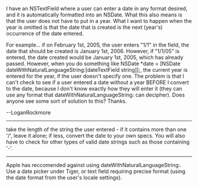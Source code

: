 

I have an NSTextField where a user can enter a date in any format desired, and it is automatically formatted into an NSDate.  What this also means is that the user does not have to put in a year.  What I want to happen when the year is omitted is that the date that is created is the next (year's) occurrence of the date entered.

For example... if on February 1st, 2005, the user enters "1/1" in the field, the date that should be created is January 1st, 2006.  However, if  "1/1/05" is entered, the date created would be January 1st, 2005, which has already passed.  However, when you do something like     NSDate *date = [NSDate dateWithNaturalLanguageString:[dateTextField string]];, the current year is entered for the year, if the user doesn't specify one.  The problem is that I can't check to see if a user entered a date without a year BEFORE I convert to the date, because I don't know exactly how they will enter it (they can use any format that     dateWithNaturalLanguageString: can decipher).  Does anyone see some sort of solution to this?  Thanks.

--LoganRockmore

----

take the length of the string the user entered - if it contains more than one '/', leave it alone; if less, convert the date to
your own specs. You will also have to check for other types of valid date strings such as those containing '-'.

----

Apple has reccomended against using dateWithNaturalLanguageString:. Use a date picker under Tiger, or text field requiring precise format (using the date format from the user's locale settings).
